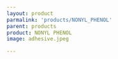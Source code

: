 ```yaml
---
layout: product
parmalink: 'products/NONYL_PHENOL'
parent: products
product: NONYL PHENOL 
image: adhesive.jpeg

---
```

